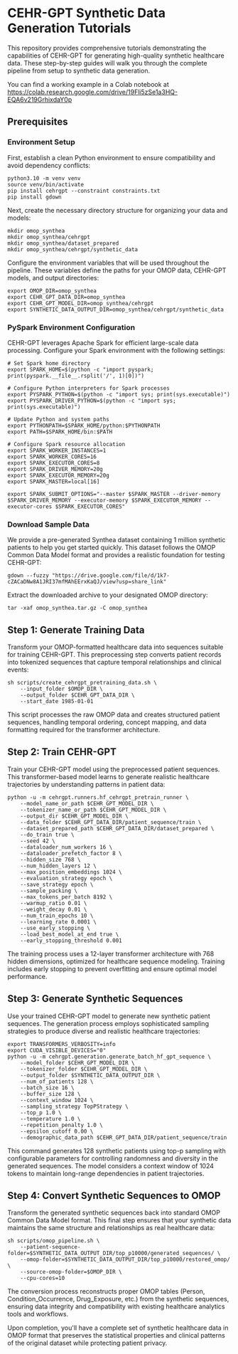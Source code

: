 # CEHR-GPT Synthetic Data Generation Tutorials

This repository provides comprehensive tutorials demonstrating the capabilities of CEHR-GPT for generating high-quality synthetic healthcare data. These step-by-step guides will walk you through the complete pipeline from setup to synthetic data generation.

You can find a working example in a Colab notebook at https://colab.research.google.com/drive/19Fli5zSe1a3HQ-EQA6v219GrhixdaY0p

## Prerequisites

### Environment Setup

First, establish a clean Python environment to ensure compatibility and avoid dependency conflicts:

```shell
python3.10 -m venv venv
source venv/bin/activate
pip install cehrgpt --constraint constraints.txt
pip install gdown
```

Next, create the necessary directory structure for organizing your data and models:

```shell
mkdir omop_synthea
mkdir omop_synthea/cehrgpt
mkdir omop_synthea/dataset_prepared
mkdir omop_synthea/cehrgpt/synthetic_data
```

Configure the environment variables that will be used throughout the pipeline. These variables define the paths for your OMOP data, CEHR-GPT models, and output directories:

```shell
export OMOP_DIR=omop_synthea
export CEHR_GPT_DATA_DIR=omop_synthea
export CEHR_GPT_MODEL_DIR=omop_synthea/cehrgpt
export SYNTHETIC_DATA_OUTPUT_DIR=omop_synthea/cehrgpt/synthetic_data
```

### PySpark Environment Configuration

CEHR-GPT leverages Apache Spark for efficient large-scale data processing. Configure your Spark environment with the following settings:

```shell
# Set Spark home directory
export SPARK_HOME=$(python -c "import pyspark; print(pyspark.__file__.rsplit('/', 1)[0])")

# Configure Python interpreters for Spark processes
export PYSPARK_PYTHON=$(python -c "import sys; print(sys.executable)")
export PYSPARK_DRIVER_PYTHON=$(python -c "import sys; print(sys.executable)")

# Update Python and system paths
export PYTHONPATH=$SPARK_HOME/python:$PYTHONPATH
export PATH=$SPARK_HOME/bin:$PATH

# Configure Spark resource allocation
export SPARK_WORKER_INSTANCES=1
export SPARK_WORKER_CORES=16
export SPARK_EXECUTOR_CORES=8
export SPARK_DRIVER_MEMORY=20g
export SPARK_EXECUTOR_MEMORY=20g
export SPARK_MASTER=local[16]

export SPARK_SUBMIT_OPTIONS="--master $SPARK_MASTER --driver-memory $SPARK_DRIVER_MEMORY --executor-memory $SPARK_EXECUTOR_MEMORY --executor-cores $SPARK_EXECUTOR_CORES"
```

### Download Sample Data

We provide a pre-generated Synthea dataset containing 1 million synthetic patients to help you get started quickly. This dataset follows the OMOP Common Data Model format and provides a realistic foundation for testing CEHR-GPT:

```shell
gdown --fuzzy "https://drive.google.com/file/d/1k7-cZACaDNw8A1JRI37mfMAhEErxKaQJ/view?usp=share_link"
```

Extract the downloaded archive to your designated OMOP directory:

```shell
tar -xaf omop_synthea.tar.gz -C omop_synthea
```

## Step 1: Generate Training Data

Transform your OMOP-formatted healthcare data into sequences suitable for training CEHR-GPT. This preprocessing step converts patient records into tokenized sequences that capture temporal relationships and clinical events:

```shell
sh scripts/create_cehrgpt_pretraining_data.sh \
    --input_folder $OMOP_DIR \
    --output_folder $CEHR_GPT_DATA_DIR \
    --start_date 1985-01-01
```

This script processes the raw OMOP data and creates structured patient sequences, handling temporal ordering, concept mapping, and data formatting required for the transformer architecture.

## Step 2: Train CEHR-GPT

Train your CEHR-GPT model using the preprocessed patient sequences. This transformer-based model learns to generate realistic healthcare trajectories by understanding patterns in patient data:

```shell
python -u -m cehrgpt.runners.hf_cehrgpt_pretrain_runner \
    --model_name_or_path $CEHR_GPT_MODEL_DIR \
    --tokenizer_name_or_path $CEHR_GPT_MODEL_DIR \
    --output_dir $CEHR_GPT_MODEL_DIR \
    --data_folder $CEHR_GPT_DATA_DIR/patient_sequence/train \
    --dataset_prepared_path $CEHR_GPT_DATA_DIR/dataset_prepared \
    --do_train true \
    --seed 42 \
    --dataloader_num_workers 16 \
    --dataloader_prefetch_factor 8 \
    --hidden_size 768 \
    --num_hidden_layers 12 \
    --max_position_embeddings 1024 \
    --evaluation_strategy epoch \
    --save_strategy epoch \
    --sample_packing \
    --max_tokens_per_batch 8192 \
    --warmup_ratio 0.01 \
    --weight_decay 0.01 \
    --num_train_epochs 10 \
    --learning_rate 0.0001 \
    --use_early_stopping \
    --load_best_model_at_end true \
    --early_stopping_threshold 0.001
```

The training process uses a 12-layer transformer architecture with 768 hidden dimensions, optimized for healthcare sequence modeling. Training includes early stopping to prevent overfitting and ensure optimal model performance.

## Step 3: Generate Synthetic Sequences

Use your trained CEHR-GPT model to generate new synthetic patient sequences. The generation process employs sophisticated sampling strategies to produce diverse and realistic healthcare trajectories:

```shell
export TRANSFORMERS_VERBOSITY=info
export CUDA_VISIBLE_DEVICES="0"
python -u -m cehrgpt.generation.generate_batch_hf_gpt_sequence \
    --model_folder $CEHR_GPT_MODEL_DIR \
    --tokenizer_folder $CEHR_GPT_MODEL_DIR \
    --output_folder $SYNTHETIC_DATA_OUTPUT_DIR \
    --num_of_patients 128 \
    --batch_size 16 \
    --buffer_size 128 \
    --context_window 1024 \
    --sampling_strategy TopPStrategy \
    --top_p 1.0 \
    --temperature 1.0 \
    --repetition_penalty 1.0 \
    --epsilon_cutoff 0.00 \
    --demographic_data_path $CEHR_GPT_DATA_DIR/patient_sequence/train
```

This command generates 128 synthetic patients using top-p sampling with configurable parameters for controlling randomness and diversity in the generated sequences. The model considers a context window of 1024 tokens to maintain long-range dependencies in patient trajectories.

## Step 4: Convert Synthetic Sequences to OMOP

Transform the generated synthetic sequences back into standard OMOP Common Data Model format. This final step ensures that your synthetic data maintains the same structure and relationships as real healthcare data:

```shell
sh scripts/omop_pipeline.sh \
    --patient-sequence-folder=$SYNTHETIC_DATA_OUTPUT_DIR/top_p10000/generated_sequences/ \
    --omop-folder=$SYNTHETIC_DATA_OUTPUT_DIR/top_p10000/restored_omop/ \
    --source-omop-folder=$OMOP_DIR \
    --cpu-cores=10
```

The conversion process reconstructs proper OMOP tables (Person, Condition_Occurrence, Drug_Exposure, etc.) from the synthetic sequences, ensuring data integrity and compatibility with existing healthcare analytics tools and workflows.

Upon completion, you'll have a complete set of synthetic healthcare data in OMOP format that preserves the statistical properties and clinical patterns of the original dataset while protecting patient privacy.
